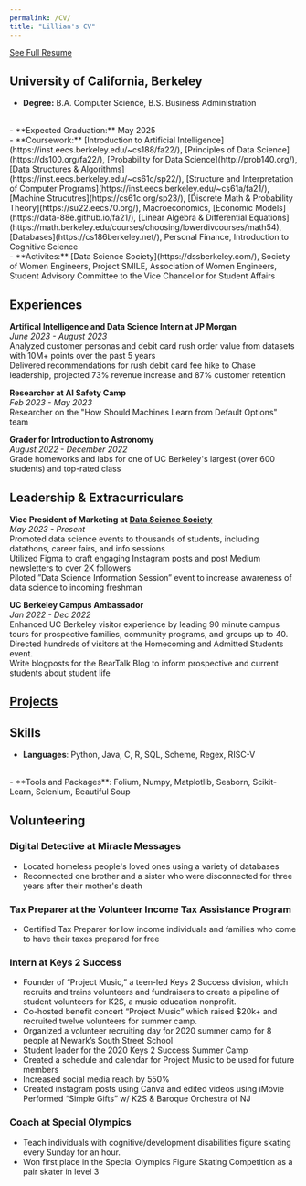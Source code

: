 ```yaml
---
permalink: /CV/
title: "Lillian's CV"
---
```


<div id="button-container">
    <div id="resume-button">
        <a href="https://drive.google.com/file/d/1aAARqEaUQD6iDI_bSCxv0XSip1XneSfq/view?usp=sharing" target="_blank">See Full Resume</a>
    </div>
</div>

## University of California, Berkeley 
- **Degree:** B.A. Computer Science, B.S. Business Administration
 <br />
- **Expected Graduation:** May 2025 
 <br />
- **Coursework:** 
 [Introduction to Artificial Intelligence](https://inst.eecs.berkeley.edu/~cs188/fa22/), [Principles of Data Science](https://ds100.org/fa22/), [Probability for Data Science](http://prob140.org/), [Data Structures & Algorithms](https://inst.eecs.berkeley.edu/~cs61c/sp22/), [Structure and Interpretation of Computer Programs](https://inst.eecs.berkeley.edu/~cs61a/fa21/), [Machine Strucutres](https://cs61c.org/sp23/), [Discrete Math & Probability Theory](https://su22.eecs70.org/), Macroeconomics, [Economic Models](https://data-88e.github.io/fa21/), [Linear Algebra & Differential Equations](https://math.berkeley.edu/courses/choosing/lowerdivcourses/math54),  [Databases](https://cs186berkeley.net/), Personal Finance,  Introduction to Cognitive Science
 <br />
- **Activites:** [Data Science Society](https://dssberkeley.com/), Society of Women Engineers, Project SMILE, Association of Women Engineers, Student Advisory Committee to the Vice Chancellor for Student Affairs

## Experiences 
**Artifical Intelligence and Data Science Intern at JP Morgan** 
<br />
*June 2023 - August 2023*
<br />
Analyzed customer personas and debit card rush order value from datasets with 10M+ points over the past 5 years
<br />
Delivered recommendations for rush debit card fee hike to Chase leadership, projected 73% revenue increase and
    87% customer retention

**Researcher at AI Safety Camp** 
<br />
*Feb 2023 - May 2023*
<br />
Researcher on the "How Should Machines Learn from Default Options" team

**Grader for Introduction to Astronomy** 
<br />
*August 2022 - December 2022* <br />
Grade homeworks and labs for one of UC Berkeley's largest (over 600 students) and top-rated class 

## Leadership & Extracurriculars
**Vice President of Marketing at [Data Science Society](https://dssberkeley.com/)**
<br />
*May 2023 - Present*
<br />
Promoted data science events to thousands of students, including datathons, career fairs, and info sessions
<br />
Utilized Figma to craft engaging Instagram posts and post Medium newsletters to over 2K followers
<br />
Piloted ”Data Science Information Session” event to increase awareness of data science to incoming freshman


**UC Berkeley Campus Ambassador** 
<br />
*Jan 2022 - Dec 2022*
<br />
Enhanced UC Berkeley visitor experience by leading 90 minute campus tours for prospective families, community
programs, and groups up to 40. 
<br />
Directed hundreds of visitors at the Homecoming and Admitted Students event.
<br />
Write blogposts for the BearTalk Blog to inform prospective and current students about student life




## [Projects](/projects)



## Skills
- **Languages**: Python, Java, C, R, SQL, Scheme, Regex, RISC-V
 <br />
- **Tools and Packages**: Folium, Numpy, Matplotlib, Seaborn, Scikit-Learn, Selenium, Beautiful Soup

## Volunteering 

### Digital Detective at Miracle Messages 
- Located homeless people's loved ones using a variety of databases 
- Reconnected one brother and a sister who were disconnected for three years after their mother's death 

### Tax Preparer at the Volunteer Income Tax Assistance Program 
- Certified Tax Preparer for low income individuals and families who come to have their taxes prepared for free 

### Intern at Keys 2 Success
- Founder of “Project Music,” a teen-led Keys 2 Success division, which recruits and trains volunteers and fundraisers to create a pipeline of student volunteers for K2S, a music education nonprofit.
- Co-hosted benefit concert “Project Music” which raised $20k+ and recruited twelve volunteers for summer camp.
- Organized a volunteer recruiting day for 2020 summer camp for 8 people at Newark’s South Street School
- Student leader for the 2020 Keys 2 Success Summer Camp
- Created a schedule and calendar for Project Music to be used for future members
- Increased social media reach by 550%
- Created instagram posts using Canva and edited videos using iMovie
Performed “Simple Gifts” w/ K2S & Baroque Orchestra of NJ

### Coach at Special Olympics 
- Teach individuals with cognitive/development disabilities figure skating every Sunday for an hour.
- Won first place in the Special Olympics Figure Skating Competition as a pair skater in level 3 
